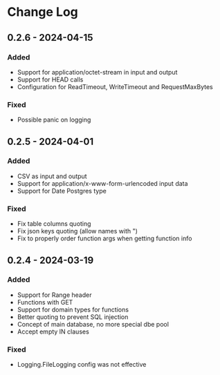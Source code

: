 # Change Log

## 0.2.6 - 2024-04-15

### Added
* Support for application/octet-stream in input and output
* Support for HEAD calls
* Configuration for ReadTimeout, WriteTimeout and RequestMaxBytes

### Fixed
* Possible panic on logging

## 0.2.5 - 2024-04-01

### Added
* CSV as input and output
* Support for application/x-www-form-urlencoded input data
* Support for Date Postgres type

### Fixed
* Fix table columns quoting
* Fix json keys quoting (allow names with ")
* Fix to properly order function args when getting function info

## 0.2.4 - 2024-03-19

### Added
* Support for Range header
* Functions with GET
* Support for domain types for functions
* Better quoting to prevent SQL injection
* Concept of main database, no more special dbe pool
* Accept empty IN clauses 

### Fixed
* Logging.FileLogging config was not effective
